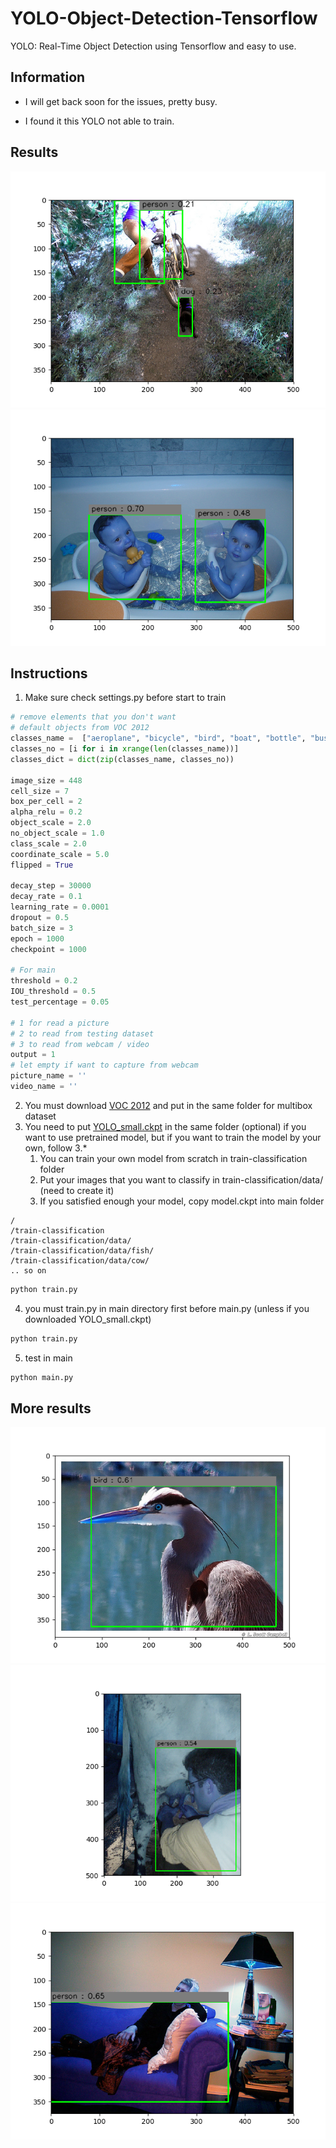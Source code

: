 # YOLO-Object-Detection-Tensorflow
YOLO: Real-Time Object Detection using Tensorflow and easy to use.

## Information

* I will get back soon for the issues, pretty busy.

* I found it this YOLO not able to train.

## Results

![alt text](output/000430.jpgoutput.png)
![alt text](output/000864.jpgoutput.png)

## Instructions

1. Make sure check settings.py before start to train
```python
# remove elements that you don't want
# default objects from VOC 2012
classes_name =  ["aeroplane", "bicycle", "bird", "boat", "bottle", "bus", "car", "cat", "chair", "cow", "diningtable", "dog", "horse", "motorbike", "person", "pottedplant", "sheep", "sofa", "train", "tvmonitor"]
classes_no = [i for i in xrange(len(classes_name))]
classes_dict = dict(zip(classes_name, classes_no))

image_size = 448
cell_size = 7
box_per_cell = 2
alpha_relu = 0.2
object_scale = 2.0
no_object_scale = 1.0
class_scale = 2.0
coordinate_scale = 5.0
flipped = True

decay_step = 30000
decay_rate = 0.1
learning_rate = 0.0001
dropout = 0.5
batch_size = 3
epoch = 1000
checkpoint = 1000

# For main
threshold = 0.2
IOU_threshold = 0.5
test_percentage = 0.05

# 1 for read a picture
# 2 to read from testing dataset
# 3 to read from webcam / video
output = 1
# let empty if want to capture from webcam
picture_name = ''
video_name = ''
```

2. You must download [VOC 2012](http://host.robots.ox.ac.uk/pascal/VOC/voc2012/VOCtrainval_11-May-2012.tar) and put in the same folder for multibox dataset
3. You need to put [YOLO_small.ckpt](https://drive.google.com/open?id=0BxQQlrLbdunWSTZjaHVwUVVOUXM) in the same folder (optional) if you want to use pretrained model, but if you want to train the model by your own, follow 3.*
    1. You can train your own model from scratch in train-classification folder
    2. Put your images that you want to classify in train-classification/data/ (need to create it)
    3. If you satisfied enough your model, copy model.ckpt into main folder
```
/
/train-classification
/train-classification/data/
/train-classification/data/fish/
/train-classification/data/cow/
.. so on
```

```bash
python train.py
```
    
4. you must train.py in main directory first before main.py (unless if you downloaded YOLO_small.ckpt)
```bash
python train.py
```
5. test in main
```bash
python main.py
```

## More results

![alt text](output/001432.jpgoutput.png)
![alt text](output/003065.jpgoutput.png)
![alt text](output/003785.jpgoutput.png)
